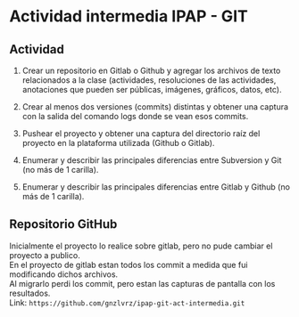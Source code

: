 # Actividad intermedia IPAP - GIT

## Actividad
1. Crear un repositorio en Gitlab o Github y agregar los archivos de texto relacionados a la clase
(actividades, resoluciones de las actividades, anotaciones que pueden ser públicas, imágenes,
gráficos, datos, etc).

2. Crear al menos dos versiones (commits) distintas y obtener una captura con la salida del comando
logs donde se vean esos commits.

3. Pushear el proyecto y obtener una captura del directorio raíz del proyecto en la plataforma
utilizada (Github o Gitlab).

4. Enumerar y describir las principales diferencias entre Subversion y Git (no más de 1 carilla).

5. Enumerar y describir las principales diferencias entre Gitlab y Github (no más de 1 carilla).

## Repositorio GitHub
Inicialmente el proyecto lo realice sobre gitlab, pero no pude cambiar el proyecto a publico.  
En el proyecto de gitlab estan todos los commit a medida que fui modificando dichos archivos.  
Al migrarlo perdi los commit, pero estan las capturas de pantalla con los resultados.  
Link: `https://github.com/gnzlvrz/ipap-git-act-intermedia.git`  
